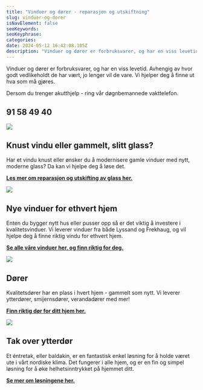 ```yaml
---
title: "Vinduer og dører - reparasjon og utskiftning"
slug: vinduer-og-dorer
isNavElement: false
seoKeywords: 
seoKeyphrase: 
categories: 
date: 2024-05-12 16:42:08.105Z
description: "Vinduer og dører er forbruksvarer, og har en viss levetid. Avhengig av hvor godt vedlikeholdt de har vært, jo lenger vil de vare. Vi hjelper deg å finne ut hva som må gjøres."
---
```


Vinduer og dører er forbruksvarer, og har en viss levetid. Avhengig av hvor godt vedlikeholdt de har vært, jo lenger vil de vare. Vi hjelper deg å finne ut hva som må gjøres.



Dersom du trenger akutthjelp - ring vår døgnbemannede vakttelefon.

## 91 58 49 40



![](https://cdn.sanity.io/images/csbn9wp4/transformed-data/d88cc3be51ad1d9b081c5f4831cfdf7e5dbd57ee-1920x1080.png)

## **Knust vindu eller gammelt, slitt glass?**

Har et vindu knust eller ønsker du å modernisere gamle vinduer med nytt, moderne glass? Da kan vi hjelpe deg å løse det. 

[**Les mer om reparasjon og utskifting av glass her.**](/odelagt-vindusglass)





![](https://cdn.sanity.io/images/csbn9wp4/transformed-data/b87c989c823d78cff988b00d7e63bd4e7fdb9c09-2016x1512.jpg)

## Nye vinduer for ethvert hjem

Enten du bygger nytt hus eller pusser opp så er det viktig å investere i kvalitetsvinduer. Vi leverer vinduer fra både Lyssand og Frekhaug, og vil hjelpe deg å finne riktig vindu for ethvert hjem. 

[**Se alle våre vinduer her, og finn riktig for deg.**](/vinduer)



![](https://cdn.sanity.io/images/csbn9wp4/transformed-data/093c9ad317d068d61324a38f9e13a28156d84b56-1492x1000.jpg)

## Dører

Kvalitetsdører har en plass i hvert hjem - gammelt som nytt. Vi leverer ytterdører, smijernsdører, verandadører med mer! 

[**Finn riktig dør for ditt hjem her.**](/dorer)





![](https://cdn.sanity.io/images/csbn9wp4/transformed-data/e25f305845a13a0516d7625c21f061d5a3f3e5e8-1920x1080.png)

## Tak over ytterdør

Et éntretak, eller baldakin, er en fantastisk enkel løsning for å holde været ute i vårt nordiske klima. Det fungerer i alle hjem, og er en fin og simpel løsning for å øke helhetsinntrykket på hjemmet ditt. 

[**Se mer om løsningene her.**](/tak-over-ytterdor)

